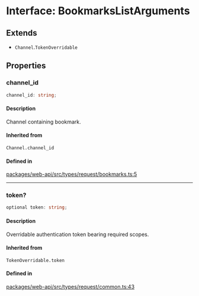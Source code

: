 # Interface: BookmarksListArguments

## Extends

- `Channel`.`TokenOverridable`

## Properties

### channel\_id

```ts
channel_id: string;
```

#### Description

Channel containing bookmark.

#### Inherited from

`Channel.channel_id`

#### Defined in

[packages/web-api/src/types/request/bookmarks.ts:5](https://github.com/slackapi/node-slack-sdk/blob/c15385ef93ccdde9702f52f7d1f445999203d794/packages/web-api/src/types/request/bookmarks.ts#L5)

***

### token?

```ts
optional token: string;
```

#### Description

Overridable authentication token bearing required scopes.

#### Inherited from

`TokenOverridable.token`

#### Defined in

[packages/web-api/src/types/request/common.ts:43](https://github.com/slackapi/node-slack-sdk/blob/c15385ef93ccdde9702f52f7d1f445999203d794/packages/web-api/src/types/request/common.ts#L43)
